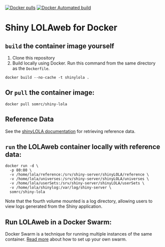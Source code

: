 [![Docker pulls](https://img.shields.io/docker/pulls/somrc/lolaweb-docker.svg)](https://hub.docker.com/r/somrc/lolaweb-docker/) [![Docker Automated build](https://img.shields.io/docker/automated/somrc/lolaweb-docker.svg)](https://hub.docker.com/r/somrc/lolaweb-docker/)

# Shiny LOLAweb for Docker

## `build` the container image yourself

1. Clone this repository
2. Build locally using Docker. Run this command from the same directory as the `Dockerfile`.

```docker build --no-cache -t shinylola .```


## Or `pull` the container image:

```docker pull somrc/shiny-lola```


## Reference Data

See the [shinyLOLA documentation](https://github.com/databio/shinyLOLA) for retrieving reference data.


## `run` the LOLAweb container locally with reference data:

    docker run -d \
      -p 80:80 \
      -v /home/lola/reference:/srv/shiny-server/shinyLOLA/reference \
      -v /home/lola/universes:/srv/shiny-server/shinyLOLA/universes \
      -v /home/lola/userSets:/srv/shiny-server/shinyLOLA/userSets \
      -v /home/lola/shinylog:/var/log/shiny-server \
      somrc/shiny-lola

Note that the fourth volume mounted is a log directory, allowing users to view logs generated from the Shiny application.

## Run LOLAweb in a Docker Swarm:

Docker Swarm is a technique for running multiple instances of the same container. [Read more](swarm/README.md) about how to set up your own swarm.
